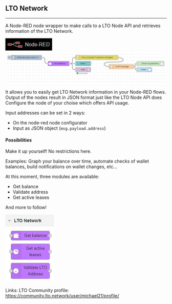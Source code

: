 ## LTO Network
---
A Node-RED node wrapper to make calls to a LTO Node API and retrieves information of the LTO Network.

<img src="https://raw.githubusercontent.com/justmvg/node-red-contrib-lto-network/master/readme/node-red.jpg" />
<img src="https://raw.githubusercontent.com/justmvg/node-red-contrib-lto-network/master/readme/2.jpg" />

It allows you to easily get LTO Network information in your Node-RED flows. Output of the nodes result in JSON format just like the LTO Node API does
Configure the node of your choise which offers API usage.

Input addresses can be set in 2 ways:
- On the node-red node configurator
- Input as JSON object (`msg.payload.address`)

#### Possibilities
Make it up yourself! No restrictions here.

Examples: 
Graph your balance over time, automate checks of wallet balances, build notifications on wallet changes, etc… 

At this moment, three modules are available: 
- Get balance
- Validate address
- Get active leases

And more to follow!

<img src="https://raw.githubusercontent.com/justmvg/node-red-contrib-lto-network/master/readme/1.jpg" />

Links:
LTO Community profile: https://community.lto.network/user/michael21/profile/
